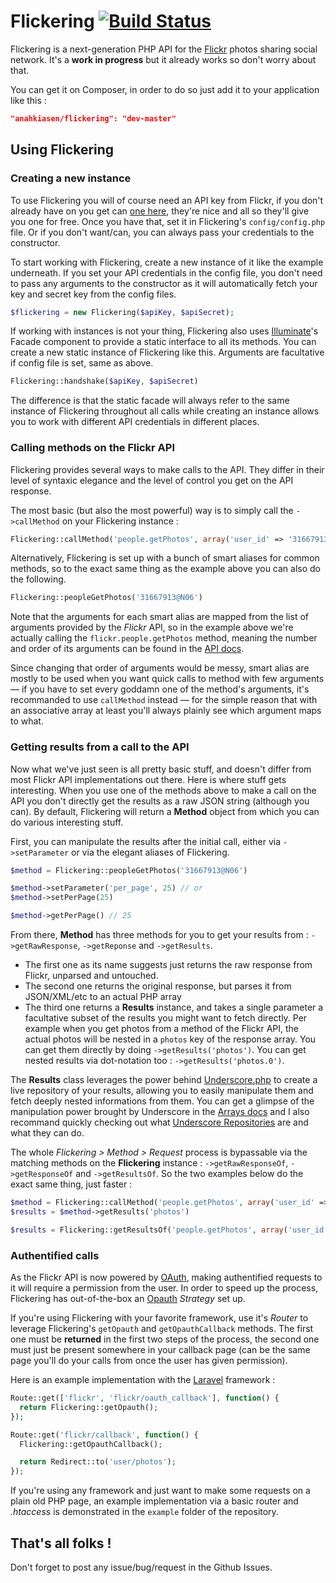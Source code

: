 # Flickering [![Build Status](https://next.travis-ci.org/Anahkiasen/flickering.png?branch=master)](https://next.travis-ci.org/Anahkiasen/flickering)

Flickering is a next-generation PHP API for the [Flickr][] photos sharing social network.
It's a **work in progress** but it already works so don't worry about that.

You can get it on Composer, in order to do so just add it to your application like this :

```json
"anahkiasen/flickering": "dev-master"
```

## Using Flickering

### Creating a new instance

To use Flickering you will of course need an API key from Flickr, if you don't already have on you get can [one here][], they're nice and all so they'll give you one for free.
Once you have that, set it in Flickering's `config/config.php` file. Or if you don't want/can, you can always pass your credentials to the constructor.

To start working with Flickering, create a new instance of it like the example underneath. If you set your API credentials in the config file, you don't need to pass any arguments to the constructor as it will automatically fetch your key and secret key from the config files.

```php
$flickering = new Flickering($apiKey, $apiSecret);
```

If working with instances is not your thing, Flickering also uses [Illuminate][]'s Facade component to provide a static interface to all its methods. You can create a new static instance of Flickering like this. Arguments are facultative if config file is set, same as above.

```php
Flickering::handshake($apiKey, $apiSecret)
```

The difference is that the static facade will always refer to the same instance of Flickering throughout all calls while creating an instance allows you to work with different API credentials in different places.

### Calling methods on the Flickr API

Flickering provides several ways to make calls to the API. They differ in their level of syntaxic elegance and the level of control you get on the API response.

The most basic (but also the most powerful) way is to simply call the `->callMethod` on your Flickering instance :

```php
Flickering::callMethod('people.getPhotos', array('user_id' => '31667913@N06'));
```

Alternatively, Flickering is set up with a bunch of smart aliases for common methods, so to the exact same thing as the example above you can also do the following.

```php
Flickering::peopleGetPhotos('31667913@N06')
```

Note that the arguments for each smart alias are mapped from the list of arguments provided by the _Flickr_ API, so in the example above we're actually calling the `flickr.people.getPhotos` method, meaning the number and order of its arguments can be found in the [API docs][].

Since changing that order of arguments would be messy, smart alias are mostly to be used when you want quick calls to method with few arguments — if you have to set every goddamn one of the method's arguments, it's recommanded to use `callMethod` instead — for the simple reason that with an associative array at least you'll always plainly see which argument maps to what.

### Getting results from a call to the API

Now what we've just seen is all pretty basic stuff, and doesn't differ from most Flickr API implementations out there. Here is where stuff gets interesting. When you use one of the methods above to make a call on the API you don't directly get the results as a raw JSON string (although you can). By default, Flickering will return a **Method** object from which you can do various interesting stuff.

First, you can manipulate the results after the initial call, either via `->setParameter` or via the elegant aliases of Flickering.

```php
$method = Flickering::peopleGetPhotos('31667913@N06')

$method->setParameter('per_page', 25) // or
$method->setPerPage(25)

$method->getPerPage() // 25
```

From there, **Method** has three methods for you to get your results from : `->getRawResponse`, `->getReponse` and `->getResults`.

* The first one as its name suggests just returns the raw response from Flickr, unparsed and untouched.
* The second one returns the original response, but parses it from JSON/XML/etc to an actual PHP array
* The third one returns a **Results** instance, and takes a single parameter a facultative subset of the results you might want to fetch directly. Per example when you get photos from a method of the Flickr API, the actual photos will be nested in a `photos` key of the response array. You can get them directly by doing `->getResults('photos')`. You can get nested results via dot-notation too : `->getResults('photos.0')`.

The **Results** class leverages the power behind [Underscore.php][] to create a live repository of your results, allowing you to easily manipulate them and fetch deeply nested informations from them. You can get a glimpse of the manipulation power brought by Underscore in the [Arrays docs][] and I also recommand quickly checking out what [Underscore Repositories][] are and what they can do.

The whole _Flickering > Method > Request_ process is bypassable via the matching methods on the **Flickering** instance : `->getRawResponseOf`, `->getResponseOf` and `->getResultsOf`. So the two examples below do the exact same thing, just faster :

```php
$method = Flickering::callMethod('people.getPhotos', array('user_id' => '31667913@N06'))
$results = $method->getResults('photos')

$results = Flickering::getResultsOf('people.getPhotos', array('user_id' => '31667913@N06'))
```

### Authentified calls

As the Flickr API is now powered by [OAuth][], making authentified requests to it will require a permission from the user. In order to speed up the process, Flickering has out-of-the-box an [Opauth][] _Strategy_ set up.

If you're using Flickering with your favorite framework, use it's _Router_ to leverage Flickering's `getOpauth` and `getOpauthCallback` methods. The first one must be **returned** in the first two steps of the process, the second one must just be present somewhere in your callback page (can be the same page you'll do your calls from once the user has given permission).

Here is an example implementation with the [Laravel][] framework :

```php
Route::get(['flickr', 'flickr/oauth_callback'], function() {
  return Flickering::getOpauth();
});

Route::get('flickr/callback', function() {
  Flickering::getOpauthCallback();

  return Redirect::to('user/photos');
});
```

If you're using any framework and just want to make some requests on a plain old PHP page, an example implementation via a basic router and _.htaccess_ is demonstrated in the `example` folder of the repository.

## That's all folks !

Don't forget to post any issue/bug/request in the Github Issues.

[API docs]: http://www.flickr.com/services/api/explore/flickr.people.getPhotos
[Arrays docs]: https://github.com/Anahkiasen/underscore-php/wiki/Arrays
[Flickr]: http://www.flickr.com/
[Illuminate]: https://github.com/illuminate/support
[Laravel]: http://laravel.com/
[OAuth]: http://oauth.net/
[one here]: http://www.flickr.com/services/apps/create/apply/
[Opauth]: http://opauth.org/
[Underscore Repositories]: https://github.com/Anahkiasen/underscore-php/wiki/Repository
[Underscore.php]: http://anahkiasen.github.com/underscore-php